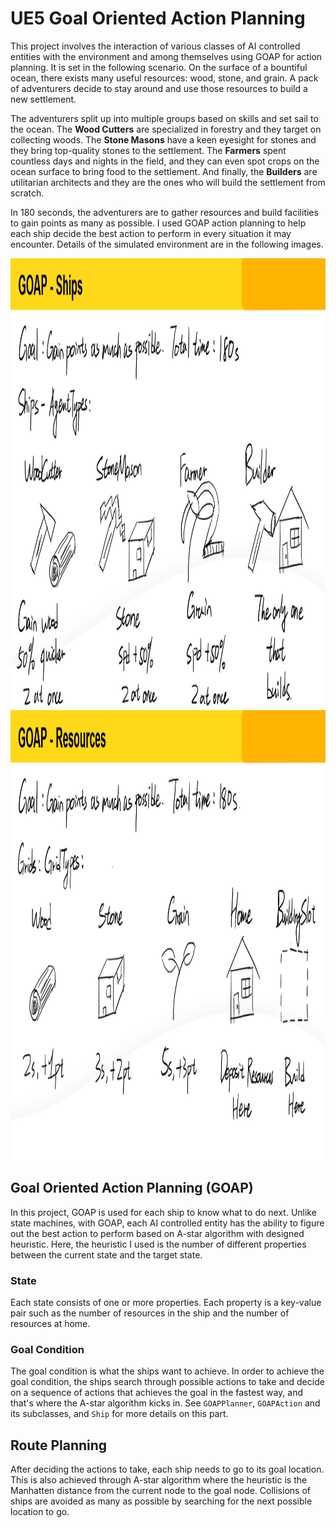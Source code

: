 # UE5 Goal Oriented Action Planning

This project involves the interaction of various classes of AI controlled entities with the environment and among themselves using GOAP for action planning. It is set in the following
scenario. On the surface of a bountiful ocean, there exists many useful resources: wood, stone, and grain. A pack of adventurers decide to stay around and use those resources to build
a new settlement.

The adventurers split up into multiple groups based on skills and set sail to the ocean. The **Wood Cutters** are specialized in forestry and they target on
collecting woods. The **Stone Masons** have a keen eyesight for stones and they bring top-quality stones to the settlement. The **Farmers** spent countless days and nights in the
field, and they can even spot crops on the ocean surface to bring food to the settlement. And finally, the **Builders** are utilitarian architects and they are the ones who will build the
settlement from scratch.

In 180 seconds, the adventurers are to gather resources and build facilities to gain points as many as possible. I used GOAP action planning to help each ship decide the best
action to perform in every situation it may encounter. Details of the simulated environment are in the following images.

<img src="./images/ships.png" alt="ships" width="1280" height="720"/>

<img src="./images/resources.png" alt="ships" width="1280" height="720"/>

## Goal Oriented Action Planning (GOAP)

In this project, GOAP is used for each ship to know what to do next. Unlike state machines, with GOAP, each AI controlled entity has the ability to figure out the best action to
perform based on A-star algorithm with designed heuristic. Here, the heuristic I used is the number of different properties between the current state and the target state.

### State
Each state consists of one or more properties. Each property is a key-value pair such as the number of resources in the ship and the number of resources at home. 

### Goal Condition
The goal condition is what the ships want to achieve. In order to achieve the goal condition, the ships search through possible actions to take and decide on a sequence of actions that
achieves the goal in the fastest way, and that's where the A-star algorithm kicks in. See `GOAPPlanner`, `GOAPAction` and its subclasses, and `Ship` for more details on this part.

## Route Planning
After deciding the actions to take, each ship needs to go to its goal location. This is also achieved through A-star algorithm where the heuristic is the Manhatten distance from the
current node to the goal node. Collisions of ships are avoided as many as possible by searching for the next possible location to go.